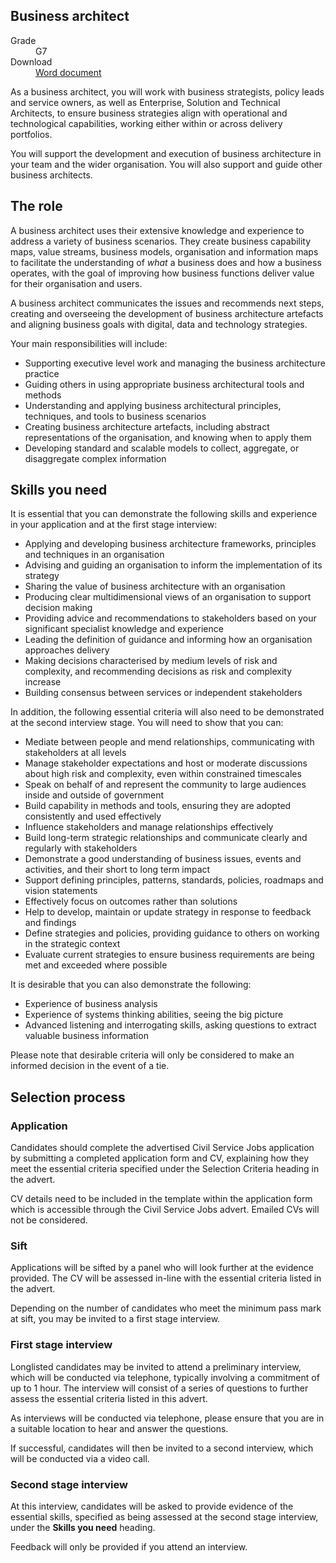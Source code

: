 
## Business architect

<dl class="govuk-summary-list">
  <div class="govuk-summary-list__row">
    <dt class="govuk-summary-list__key">
      Grade
    </dt>
    <dd class="govuk-summary-list__value">
      G7
    </dd>
  </div>
   <div class="govuk-summary-list__row" data-ignore="true">
    <dt class="govuk-summary-list__key">
      Download
    </dt>
    <dd class="govuk-summary-list__value">
      <a href="word">Word document</a>
    </dd>
  </div></dl>


As a business architect, you will work with business strategists, policy leads and service owners, as well as Enterprise, Solution and Technical Architects, to ensure business strategies align with operational and technological capabilities, working either within or across delivery portfolios. 

You will support the development and execution of business architecture in your team and the wider organisation. You will also support and guide other business architects.

## The role

A business architect uses their extensive knowledge and experience to address a variety of business scenarios. They create business capability maps, value streams, business models, organisation and information maps to facilitate the understanding of *what* a business does and how a business operates, with the goal of improving how business functions deliver value for their organisation and users.

A business architect communicates the issues and recommends next steps, creating and overseeing the development of business architecture artefacts and aligning business goals with digital, data and technology strategies.

Your main responsibilities will include:

- Supporting executive level work and managing the business architecture practice
- Guiding others in using appropriate business architectural tools and methods
- Understanding and applying business architectural principles, techniques, and tools to business scenarios
- Creating business architecture artefacts, including abstract representations of the organisation, and knowing when to apply them
- Developing standard and scalable models to collect, aggregate, or disaggregate complex information

## Skills you need

It is essential that you can demonstrate the following skills and experience in your application and at the first stage interview:

- Applying and developing business architecture frameworks, principles and techniques in an organisation
- Advising and guiding an organisation to inform the implementation of its strategy
- Sharing the value of business architecture with an organisation 
- Producing clear multidimensional views of an organisation to support decision making
- Providing advice and recommendations to stakeholders based on your significant specialist knowledge and experience
- Leading the definition of guidance and informing how an organisation approaches delivery
- Making decisions characterised by medium levels of risk and complexity, and recommending decisions as risk and complexity increase
- Building consensus between services or independent stakeholders

In addition, the following essential criteria will also need to be demonstrated at the second interview stage. You will need to show that you can:

- Mediate between people and mend relationships, communicating with stakeholders at all levels
- Manage stakeholder expectations and host or moderate discussions about high risk and complexity, even within constrained timescales
- Speak on behalf of and represent the community to large audiences inside and outside of government
- Build capability in methods and tools, ensuring they are adopted consistently and used effectively
- Influence stakeholders and manage relationships effectively
- Build long-term strategic relationships and communicate clearly and regularly with stakeholders
- Demonstrate a good understanding of business issues, events and activities, and their short to long term impact
- Support defining principles, patterns, standards, policies, roadmaps and vision statements
- Effectively focus on outcomes rather than solutions
- Help to develop, maintain or update strategy in response to feedback and findings
- Define strategies and policies, providing guidance to others on working in the strategic context
- Evaluate current strategies to ensure business requirements are being met and exceeded where possible

It is desirable that you can also demonstrate the following:

- Experience of business analysis
- Experience of systems thinking abilities, seeing the big picture
- Advanced listening and interrogating skills, asking questions to extract valuable business information

Please note that desirable criteria will only be considered to make an informed decision in the event of a tie.

## Selection process

### Application

Candidates should complete the advertised Civil Service Jobs application by submitting a completed application form and CV, explaining how they meet the essential criteria specified under the Selection Criteria heading in the advert.

CV details need to be included in the template within the application form which is accessible through the Civil Service Jobs advert. Emailed CVs will not be considered.

### Sift

Applications will be sifted by a panel who will look further at the evidence provided. The CV will be assessed in-line with the essential criteria listed in the advert.

Depending on the number of candidates who meet the minimum pass mark at sift, you may be invited to a first stage interview.

### First stage interview

Longlisted candidates may be invited to attend a preliminary interview, which will be conducted via telephone, typically involving a commitment of up to 1 hour. The interview will consist of a series of questions to further assess the essential criteria listed in this advert.

As interviews will be conducted via telephone, please ensure that you are in a suitable location to hear and answer the questions.

If successful, candidates will then be invited to a second interview, which will be conducted via a video call.

### Second stage interview

At this interview, candidates will be asked to provide evidence of the essential skills, specified as being assessed at the second stage interview, under the **Skills you need** heading.

Feedback will only be provided if you attend an interview.
